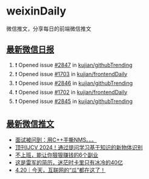# weixinDaily
微信推文，分享每日的前端微信推文

## [最新微信日报](https://github.com/kujian/weixinDaily/issues)

<!--START_SECTION:activity-->
1. ❗ Opened issue [#2847](https://github.com/kujian/githubTrending/issues/2847) in [kujian/githubTrending](https://github.com/kujian/githubTrending)
2. ❗ Opened issue [#1703](https://github.com/kujian/frontendDaily/issues/1703) in [kujian/frontendDaily](https://github.com/kujian/frontendDaily)
3. ❗ Opened issue [#2846](https://github.com/kujian/githubTrending/issues/2846) in [kujian/githubTrending](https://github.com/kujian/githubTrending)
4. ❗ Opened issue [#1702](https://github.com/kujian/frontendDaily/issues/1702) in [kujian/frontendDaily](https://github.com/kujian/frontendDaily)
5. ❗ Opened issue [#2845](https://github.com/kujian/githubTrending/issues/2845) in [kujian/githubTrending](https://github.com/kujian/githubTrending)
<!--END_SECTION:activity-->


## [最新微信推文](https://weixin.qdkfweb.cn/)

<!-- BLOG-POST-LIST:START -->
- [面试被问到：用C++手撕NMS。。。](https://weixin.qdkfweb.cn/43294.html)
- [顶刊IJCV 2024！通过提问学习基于知识的新物体识别](https://weixin.qdkfweb.cn/43295.html)
- [不上班，能让你狠狠赚钱的6个副业](https://weixin.qdkfweb.cn/43269.html)
- [这是雷军的简历，迷茫时卡里只有冰冷的40亿](https://weixin.qdkfweb.cn/43266.html)
- [4.20｜今天，互联网的“瓜”都在这了！](https://weixin.qdkfweb.cn/43277.html)
<!-- BLOG-POST-LIST:END -->